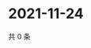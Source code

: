 # 2021-11-24

共 0 条

<!-- BEGIN WEIBO -->
<!-- 最后更新时间 Wed Nov 24 2021 02:15:33 GMT+0800 (China Standard Time) -->

<!-- END WEIBO -->
